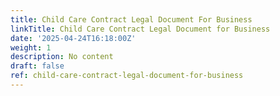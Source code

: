 ```yaml
---
title: Child Care Contract Legal Document For Business
linkTitle: Child Care Contract Legal Document for Business
date: '2025-04-24T16:18:00Z'
weight: 1
description: No content
draft: false
ref: child-care-contract-legal-document-for-business
---
```


